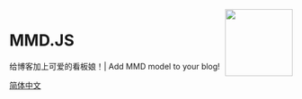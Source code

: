<img src="https://raw.githubusercontent.com/GloomyGhost-MosquitoSeal/MMD.JS/master/MMD.JS.png" align="right" width=120 />

# MMD.JS

给博客加上可爱的看板娘！| Add MMD model to your blog!

[简体中文](https://github.com/GloomyGhost-MosquitoSeal/MMD.JS/blob/master/README_CN.md)

